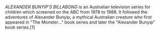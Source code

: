 _ALEXANDER BUNYIP'S BILLABONG_ is an Australian television series for children which screened on the ABC from 1978 to 1988. It followed the adventures of Alexander Bunyip, a mythical Australian creature who first appeared in "The Monster..." book series and later the "Alexander Bunyip" book series.[1]
